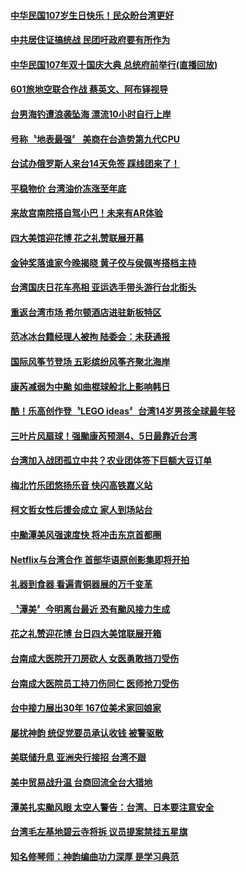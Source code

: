 #### [中华民国107岁生日快乐！民众盼台湾更好](../pages/news206/a1394957.md?t=10121234) 

#### [中共居住证搞统战 民团吁政府要有所作为](../pages/news206/a1394955.md?t=10121234) 

#### [中华民国107年双十国庆大典 总统府前举行(直播回放)](../pages/news206/a1394780.md?t=10121234) 

#### [601旅地空联合作战 蔡英文、阿布铎视导](../pages/news206/a1394651.md?t=10121234) 

#### [台男海钓遭浪袭坠海 漂流10小时自行上岸](../pages/news206/a1394632.md?t=10121234) 

#### [号称〝地表最强〞 美商在台造势第九代CPU](../pages/news206/a1394536.md?t=10121234) 

#### [台试办俄罗斯人来台14天免签 踩线团来了！](../pages/news206/a1394533.md?t=10121234) 

#### [平稳物价 台湾油价冻涨至年底](../pages/news206/a1394532.md?t=10121234) 

#### [来故宫南院搭自驾小巴！未来有AR体验](../pages/news206/a1394440.md?t=10121234) 

#### [四大美馆迎花博 花之礼赞联展开幕](../pages/news206/a1394357.md?t=10121234) 

#### [金钟奖落谁家今晚揭晓 黄子佼与侯佩岑搭档主持](../pages/news206/a1394306.md?t=10121234) 

#### [台湾国庆日花车亮相 亚运选手带头游行台北街头](../pages/news206/a1394209.md?t=10121234) 

#### [重返台湾市场 希尔顿酒店进驻新板特区](../pages/news206/a1394182.md?t=10121234) 

#### [范冰冰台籍经理人被拘 陆委会：未获通报](../pages/news206/a1394049.md?t=10121234) 

#### [国际风筝节登场 五彩缤纷风筝齐聚北海岸](../pages/news206/a1393923.md?t=10121234) 

#### [康芮减弱为中颱 如曲棍球般北上影响韩日](../pages/news206/a1393917.md?t=10121234) 

#### [酷！乐高创作登〝LEGO ideas〞台湾14岁男孩全球最年轻](../pages/news206/a1393748.md?t=10121234) 

#### [三叶片风扇球！强颱康芮预测4、5日最靠近台湾](../pages/news206/a1393736.md?t=10121234) 

#### [台湾加入战团孤立中共？农业团体签下巨额大豆订单](../pages/news206/a1393647.md?t=10121234) 

#### [梅北竹乐团悠扬乐音 快闪高铁嘉义站](../pages/news206/a1393613.md?t=10121234) 

#### [柯文哲女性后援会成立 家人到场站台](../pages/news206/a1393542.md?t=10121234) 

#### [中颱潭美风强速度快 将冲击东京首都圈](../pages/news206/a1393534.md?t=10121234) 

#### [Netflix与台湾合作 首部华语原创影集即将开拍](../pages/news206/a1393493.md?t=10121234) 

#### [礼器到食器 看遍青铜器展的万千变革](../pages/news206/a1393474.md?t=10121234) 

#### [〝潭美〞今明离台最近 恐有颱风接力生成](../pages/news206/a1393405.md?t=10121234) 

#### [花之礼赞迎花博 台日四大美馆联展开箱](../pages/news206/a1393349.md?t=10121234) 

#### [台南成大医院开刀房砍人 女医勇敢挡刀受伤](../pages/news206/a1393327.md?t=10121234) 

#### [台南成大医院员工持刀伤同仁 医师抢刀受伤](../pages/news206/a1393322.md?t=10121234) 

#### [台中接力展出30年 167位美术家回娘家](../pages/news206/a1393317.md?t=10121234) 

#### [屡扰神韵 统促党要员承认收钱 被警驱散](../pages/news206/a1393195.md?t=10121234) 

#### [美联储升息 亚洲央行接招 台湾不跟](../pages/news206/a1393190.md?t=10121234) 

#### [美中贸易战升温 台商回流全台大猎地](../pages/news206/a1393186.md?t=10121234) 

#### [潭美扎实颱风眼 太空人警告：台湾、日本要注意安全](../pages/news206/a1393039.md?t=10121234) 

#### [台湾毛左基地碧云寺将拆 议员提案禁挂五星旗](../pages/news206/a1392903.md?t=10121234) 

#### [知名修琴师：神韵编曲功力深厚 是学习典范](../pages/news206/a1392892.md?t=10121234) 


